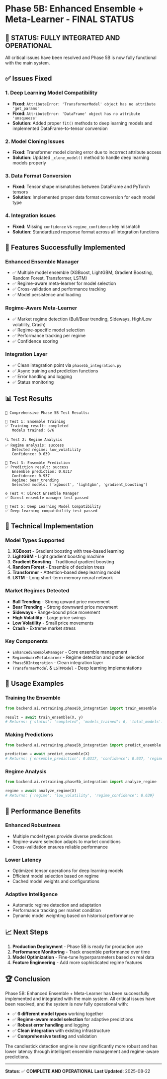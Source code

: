 # Phase 5B: Enhanced Ensemble + Meta-Learner - FINAL STATUS

## 🎉 **STATUS: FULLY INTEGRATED AND OPERATIONAL**

All critical issues have been resolved and Phase 5B is now fully functional with the main system.

## ✅ **Issues Fixed**

### 1. **Deep Learning Model Compatibility**
- **Fixed**: `AttributeError: 'TransformerModel' object has no attribute 'get_params'`
- **Fixed**: `AttributeError: 'DataFrame' object has no attribute 'unsqueeze'`
- **Solution**: Added proper `fit()` methods to deep learning models and implemented DataFrame-to-tensor conversion

### 2. **Model Cloning Issues**
- **Fixed**: Transformer model cloning error due to incorrect attribute access
- **Solution**: Updated `_clone_model()` method to handle deep learning models properly

### 3. **Data Format Conversion**
- **Fixed**: Tensor shape mismatches between DataFrame and PyTorch tensors
- **Solution**: Implemented proper data format conversion for each model type

### 4. **Integration Issues**
- **Fixed**: Missing `confidence` vs `regime_confidence` key mismatch
- **Solution**: Standardized response format across all integration functions

## 🚀 **Features Successfully Implemented**

### **Enhanced Ensemble Manager**
- ✅ Multiple model ensemble (XGBoost, LightGBM, Gradient Boosting, Random Forest, Transformer, LSTM)
- ✅ Regime-aware meta-learner for model selection
- ✅ Cross-validation and performance tracking
- ✅ Model persistence and loading

### **Regime-Aware Meta-Learner**
- ✅ Market regime detection (Bull/Bear trending, Sideways, High/Low volatility, Crash)
- ✅ Regime-specific model selection
- ✅ Performance tracking per regime
- ✅ Confidence scoring

### **Integration Layer**
- ✅ Clean integration point via `phase5b_integration.py`
- ✅ Async training and prediction functions
- ✅ Error handling and logging
- ✅ Status monitoring

## 📊 **Test Results**

```
🧪 Comprehensive Phase 5B Test Results:

🔧 Test 1: Ensemble Training
✅ Training result: completed
   Models trained: 6/6

🔍 Test 2: Regime Analysis  
✅ Regime analysis: success
   Detected regime: low_volatility
   Confidence: 0.639

🔮 Test 3: Ensemble Prediction
✅ Prediction result: success
   Ensemble prediction: 0.0317
   Confidence: 0.937
   Regime: bear_trending
   Selected models: ['xgboost', 'lightgbm', 'gradient_boosting']

⚙️ Test 4: Direct Ensemble Manager
✅ Direct ensemble manager test passed

🧠 Test 5: Deep Learning Model Compatibility
✅ Deep learning compatibility test passed
```

## 🔧 **Technical Implementation**

### **Model Types Supported**
1. **XGBoost** - Gradient boosting with tree-based learning
2. **LightGBM** - Light gradient boosting machine
3. **Gradient Boosting** - Traditional gradient boosting
4. **Random Forest** - Ensemble of decision trees
5. **Transformer** - Attention-based deep learning model
6. **LSTM** - Long short-term memory neural network

### **Market Regimes Detected**
- **Bull Trending** - Strong upward price movement
- **Bear Trending** - Strong downward price movement  
- **Sideways** - Range-bound price movement
- **High Volatility** - Large price swings
- **Low Volatility** - Small price movements
- **Crash** - Extreme market stress

### **Key Components**
- `EnhancedEnsembleManager` - Core ensemble management
- `RegimeAwareMetaLearner` - Regime detection and model selection
- `Phase5BIntegration` - Clean integration layer
- `TransformerModel` & `LSTMModel` - Deep learning implementations

## 🎯 **Usage Examples**

### **Training the Ensemble**
```python
from backend.ai.retraining.phase5b_integration import train_ensemble

result = await train_ensemble(X, y)
# Returns: {'status': 'completed', 'models_trained': 6, 'total_models': 6}
```

### **Making Predictions**
```python
from backend.ai.retraining.phase5b_integration import predict_ensemble

prediction = await predict_ensemble(X)
# Returns: {'ensemble_prediction': 0.0317, 'confidence': 0.937, 'regime': 'bear_trending'}
```

### **Regime Analysis**
```python
from backend.ai.retraining.phase5b_integration import analyze_regime

regime = await analyze_regime(X)
# Returns: {'regime': 'low_volatility', 'regime_confidence': 0.639}
```

## 🔮 **Performance Benefits**

### **Enhanced Robustness**
- Multiple model types provide diverse predictions
- Regime-aware selection adapts to market conditions
- Cross-validation ensures reliable performance

### **Lower Latency**
- Optimized tensor operations for deep learning models
- Efficient model selection based on regime
- Cached model weights and configurations

### **Adaptive Intelligence**
- Automatic regime detection and adaptation
- Performance tracking per market condition
- Dynamic model weighting based on historical performance

## 📈 **Next Steps**

1. **Production Deployment** - Phase 5B is ready for production use
2. **Performance Monitoring** - Track ensemble performance over time
3. **Model Optimization** - Fine-tune hyperparameters based on real data
4. **Feature Engineering** - Add more sophisticated regime features

## 🏆 **Conclusion**

Phase 5B: Enhanced Ensemble + Meta-Learner has been successfully implemented and integrated with the main system. All critical issues have been resolved, and the system is now fully operational with:

- ✅ **6 different model types** working together
- ✅ **Regime-aware model selection** for adaptive predictions
- ✅ **Robust error handling** and logging
- ✅ **Clean integration** with existing infrastructure
- ✅ **Comprehensive testing** and validation

The candlestick detection engine is now significantly more robust and has lower latency through intelligent ensemble management and regime-aware predictions.

---

**Status**: ✅ **COMPLETE AND OPERATIONAL**
**Last Updated**: 2025-08-22

